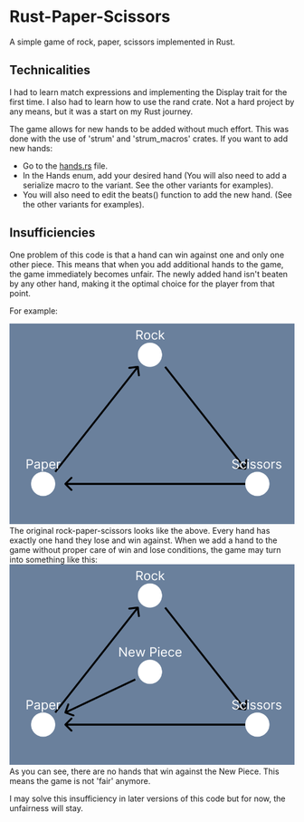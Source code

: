 # Rust-Paper-Scissors

A simple game of rock, paper, scissors implemented in Rust.

## Technicalities

I had to learn match expressions and implementing the Display trait for the first time. I also had to learn how to use the rand crate. Not a hard project by any means, but it was a start on my Rust journey.

The game allows for new hands to be added without much effort. This was done with the use of 'strum' and 'strum_macros' crates. If you want to add new hands:

- Go to the [hands.rs](src/hands.rs) file.
- In the Hands enum, add your desired hand (You will
  also need to add a serialize macro to the variant. See the other variants for examples).
- You will also need to edit the beats() function to add the new hand. (See the other variants for examples).

## Insufficiencies

One problem of this code is that a hand can win against one and only one other piece. This means that when you add additional hands to the game, the game immediately becomes unfair. The newly added hand isn't beaten by any other hand, making it the optimal choice for the player from that point.

For example:

![original rock-paper-scissors](assets/plain_rock_paper_scissors.png) The original rock-paper-scissors looks like the above. Every hand has exactly one hand they lose and win against. When we add a hand to the game without proper care of win and lose conditions, the game may turn into something like this:
![modified rock-paper-scissors](assets/modified_rock_paper_scissors.png) As you can see, there are no hands that win against the New Piece. This means the game is not 'fair' anymore.

I may solve this insufficiency in later versions of this code but for now, the unfairness will stay.

